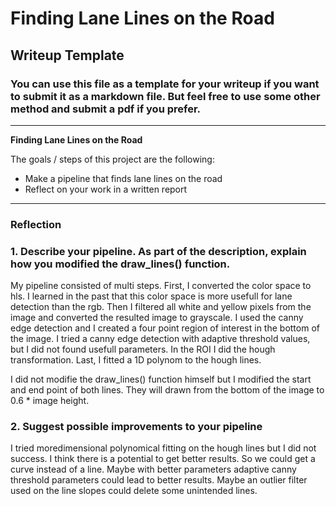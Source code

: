 # **Finding Lane Lines on the Road** 

## Writeup Template

### You can use this file as a template for your writeup if you want to submit it as a markdown file. But feel free to use some other method and submit a pdf if you prefer.

---

**Finding Lane Lines on the Road**

The goals / steps of this project are the following:
* Make a pipeline that finds lane lines on the road
* Reflect on your work in a written report


[//]: # (Image References)

[image1]: ./examples/grayscale.jpg "Grayscale"

---

### Reflection

### 1. Describe your pipeline. As part of the description, explain how you modified the draw_lines() function.

My pipeline consisted of multi steps. First, I converted the color space to hls. I learned in the past that this color space is more usefull for lane detection than the rgb. Then I filtered all white and yellow pixels from the image and converted the resulted image to grayscale. I used the canny edge detection and I created a four point region of interest in the bottom of the image. I tried a canny edge detection with adaptive threshold values, but I did not found usefull parameters.
In the ROI I did the hough transformation. Last, I fitted a 1D polynom to the hough lines.

I did not modifie the draw_lines() function himself but I modified the start and end point of both lines. They will drawn from the bottom of the image to 0.6 * image height.


### 2. Suggest possible improvements to your pipeline


I tried moredimensional polynomical fitting on the hough lines but I did not success. I think there is a potential to get better results. So we could get a curve instead of a line.
Maybe with better parameters adaptive canny threshold parameters could lead to better results.
Maybe an outlier filter used on the line slopes could delete some unintended lines.
